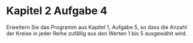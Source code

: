 # Kapitel 2 Aufgabe 4
Erweitern Sie das Programm aus Kapitel 1, Aufgabe 5, so dass die Anzahl der Kreise in jeder Reihe zufällig aus den Werten 1 bis 5 ausgewählt wird. 
